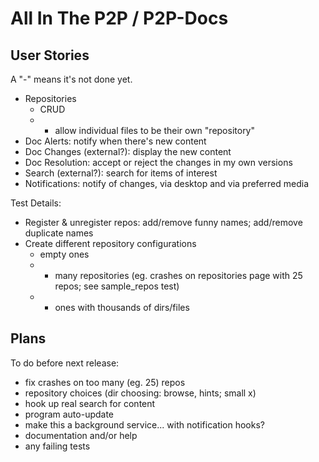 All In The P2P / P2P-Docs
==============

User Stories
------------

A "-" means it's not done yet.

 * Repositories
    * CRUD
    * - allow individual files to be their own "repository" 
 * Doc Alerts: notify when there's new content
 * Doc Changes (external?): display the new content
 * Doc Resolution: accept or reject the changes in my own versions
 * Search (external?): search for items of interest
 * Notifications: notify of changes, via desktop and via preferred media

Test Details:

 * Register & unregister repos: add/remove funny names; add/remove duplicate names
 * Create different repository configurations
    * empty ones
    * - many repositories (eg. crashes on repositories page with 25 repos; see sample_repos test)
    * - ones with thousands of dirs/files


Plans
-----

To do before next release:

 * fix crashes on too many (eg. 25) repos
 * repository choices (dir choosing: browse, hints; small x)
 * hook up real search for content
 * program auto-update
 * make this a background service... with notification hooks?
 * documentation and/or help
 * any failing tests

